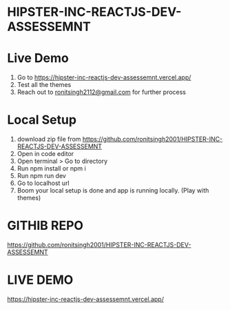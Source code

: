 # HIPSTER-INC-REACTJS-DEV-ASSESSEMNT

# Live Demo

1. Go to https://hipster-inc-reactjs-dev-assessemnt.vercel.app/
2. Test all the themes
3. Reach out to ronitsingh2112@gmail.com for further process

# Local Setup

1. download zip file from https://github.com/ronitsingh2001/HIPSTER-INC-REACTJS-DEV-ASSESSEMNT
2. Open in code editor
3. Open terminal > Go to directory
4. Run npm install or npm i
5. Run npm run dev
6. Go to localhost url
7. Boom your local setup is done and app is running locally. (Play with themes)

# GITHIB REPO

https://github.com/ronitsingh2001/HIPSTER-INC-REACTJS-DEV-ASSESSEMNT

# LIVE DEMO

https://hipster-inc-reactjs-dev-assessemnt.vercel.app/
